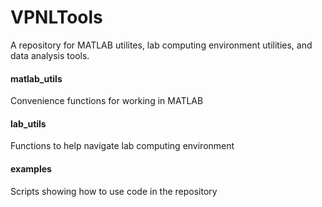 # VPNLTools
A repository for MATLAB utilites, lab computing environment utilities, and 
data analysis tools.

#### matlab_utils
Convenience functions for working in MATLAB

#### lab_utils
Functions to help navigate lab computing environment

#### examples
Scripts showing how to use code in the repository
